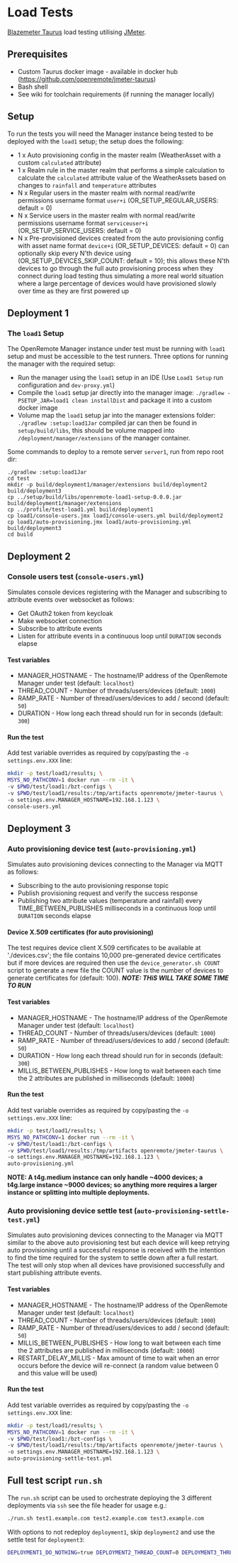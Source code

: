 # Load Tests
[Blazemeter Taurus](https://gettaurus.org/) load testing utilising [JMeter](https://jmeter.apache.org/).

## Prerequisites
* Custom Taurus docker image - available in docker hub (https://github.com/openremote/jmeter-taurus)
* Bash shell
* See wiki for toolchain requirements (if running the manager locally)


## Setup
To run the tests you will need the Manager instance being tested to be deployed with the
`load1` setup; the setup does the following:
* 1 x Auto provisioning config in the master realm (WeatherAsset with a custom `calculated` attribute)
* 1 x Realm rule in the master realm that performs a simple calculation to calculate the `calculated` attribute value of
  the WeatherAssets based on changes to `rainfall` and `temperature` attributes
* N x Regular users in the master realm with normal read/write permissions username format `user+i` (OR_SETUP_REGULAR_USERS: default = 0)
* N x Service users in the master realm with normal read/write permissions username format `serviceuser+i` (OR_SETUP_SERVICE_USERS: default = 0)
* N x Pre-provisioned devices created from the auto provisioning config with asset name format `device+i` (OR_SETUP_DEVICES: default = 0) can optionally
skip every N'th device using (OR_SETUP_DEVICES_SKIP_COUNT: default = 10); this allows these N'th devices to go through the full auto provisioning process
when they connect during load testing thus simulating a more real world situation where a large percentage of devices would have provisioned slowly over 
time as they are first powered up 

## Deployment 1
### The `load1` Setup
The OpenRemote Manager instance under test must be running with `load1` setup and must be accessible
to the test runners. Three options for running the manager with the required setup:

* Run the manager using the `load1` setup in an IDE (Use `Load1 Setup` run configuration and `dev-proxy.yml`)
* Compile the `load1` setup jar directly into the manager image: `./gradlew -PSETUP_JAR=load1 clean installDist`
and package it into a custom docker image 
* Volume map the `load1` setup jar into the manager extensions folder: `./gradlew :setup:load1Jar` compiled
jar can then be found in `setup/build/libs`, this should be volume mapped into `/deployment/manager/extensions` of the 
manager container.

Some commands to deploy to a remote server `server1`, run from repo root dir:
```shell
./gradlew :setup:load1Jar
cd test
mkdir -p build/deployment1/manager/extensions build/deployment2 build/deployment3
cp ../setup/build/libs/openremote-load1-setup-0.0.0.jar build/deployment1/manager/extensions
cp ../profile/test-load1.yml build/deployment1
cp load1/console-users.jmx load1/console-users.yml build/deployment2
cp load1/auto-provisioning.jmx load1/auto-provisioning.yml build/deployment3
cd build
```

## Deployment 2
### Console users test (`console-users.yml`)
Simulates console devices registering with the Manager and subscribing to attribute events over websocket as follows:

* Get OAuth2 token from keycloak
* Make websocket connection
* Subscribe to attribute events
* Listen for attribute events in a continuous loop until `DURATION` seconds elapse

#### Test variables
* MANAGER_HOSTNAME - The hostname/IP address of the OpenRemote Manager under test (default: `localhost`)
* THREAD_COUNT - Number of threads/users/devices (default: `1000`)
* RAMP_RATE - Number of thread/users/devices to add / second (default: `50`)
* DURATION - How long each thread should run for in seconds (default: `300`)

#### Run the test
Add test variable overrides as required by copy/pasting the `-o settings.env.XXX` line:
```bash
mkdir -p test/load1/results; \
MSYS_NO_PATHCONV=1 docker run --rm -it \
-v $PWD/test/load1:/bzt-configs \
-v $PWD/test/load1/results:/tmp/artifacts openremote/jmeter-taurus \
-o settings.env.MANAGER_HOSTNAME=192.168.1.123 \
console-users.yml
```

## Deployment 3
### Auto provisioning device test (`auto-provisioning.yml`)
Simulates auto provisioning devices connecting to the Manager via MQTT as follows:

* Subscribing to the auto provisioning response topic
* Publish provisioning request and verify the success response
* Publishing two attribute values (temperature and rainfall) every TIME_BETWEEN_PUBLISHES milliseconds in a continuous loop until
`DURATION` seconds elapse

#### Device X.509 certificates (for auto provisioning)
The test requires device client X.509 certificates to be available at './devices.csv'; the file
contains 10,000 pre-generated device certificates but if more devices are required then use the `device_generator.sh COUNT`
script to generate a new file the COUNT value is the number of devices to generate certificates for (default: 100).
***NOTE: THiS WILL TAKE SOME TIME TO RUN***

#### Test variables
* MANAGER_HOSTNAME - The hostname/IP address of the OpenRemote Manager under test (default: `localhost`)
* THREAD_COUNT - Number of threads/users/devices (default: `1000`)
* RAMP_RATE - Number of thread/users/devices to add / second (default: `50`)
* DURATION - How long each thread should run for in seconds (default: `300`)
* MILLIS_BETWEEN_PUBLISHES - How long to wait between each time the 2 attributes are published in milliseconds (default: `10000`)

#### Run the test
Add test variable overrides as required by copy/pasting the `-o settings.env.XXX` line:
```bash
mkdir -p test/load1/results; \
MSYS_NO_PATHCONV=1 docker run --rm -it \
-v $PWD/test/load1:/bzt-configs \
-v $PWD/test/load1/results:/tmp/artifacts openremote/jmeter-taurus \
-o settings.env.MANAGER_HOSTNAME=192.168.1.123 \
auto-provisioning.yml
```

**NOTE: A t4g.medium instance can only handle ~4000 devices; a t4g.large instance ~9000 devices; so anything more
requires a larger instance or splitting into multiple deployments.**

### Auto provisioning device settle test (`auto-provisioning-settle-test.yml`)
Simulates auto provisioning devices connecting to the Manager via MQTT similar to the above auto provisioning test but
each device will keep retrying auto provisioning until a successful response is received with the intention to find the
time required for the system to settle down after a full restart. The test will only stop when all devices have
provisioned successfully and start publishing attribute events.

#### Test variables
* MANAGER_HOSTNAME - The hostname/IP address of the OpenRemote Manager under test (default: `localhost`)
* THREAD_COUNT - Number of threads/users/devices (default: `1000`)
* RAMP_RATE - Number of thread/users/devices to add / second (default: `50`)
* MILLIS_BETWEEN_PUBLISHES - How long to wait between each time the 2 attributes are published in milliseconds (default: `10000`)
* RESTART_DELAY_MILLIS - Max amount of time to wait when an error occurs before the device will re-connect (a random value between 0 and this value will be used)

#### Run the test
Add test variable overrides as required by copy/pasting the `-o settings.env.XXX` line:
```bash
mkdir -p test/load1/results; \
MSYS_NO_PATHCONV=1 docker run --rm -it \
-v $PWD/test/load1:/bzt-configs \
-v $PWD/test/load1/results:/tmp/artifacts openremote/jmeter-taurus \
-o settings.env.MANAGER_HOSTNAME=192.168.1.123 \
auto-provisioning-settle-test.yml
```

## Full test script `run.sh`
The `run.sh` script can be used to orchestrate deploying the 3 different deployments via `ssh` see the file header for
usage e.g.:
```bash
./run.sh test1.example.com test2.example.com test3.example.com
```
With options to not redeploy `deployment1`, skip `deployment2` and use the settle test for `deployment3`:
```bash
DEPLOYMENT1_DO_NOTHING=true DEPLOYMENT2_THREAD_COUNT=0 DEPLOYMENT3_THREAD_COUNT=10000 DEPLOYMENT3_RAMP_RATE=500 DEPLOYMENT3_USE_SETTLE_TEST=true ./run.sh test1.example.com unused test3.example.com
```
